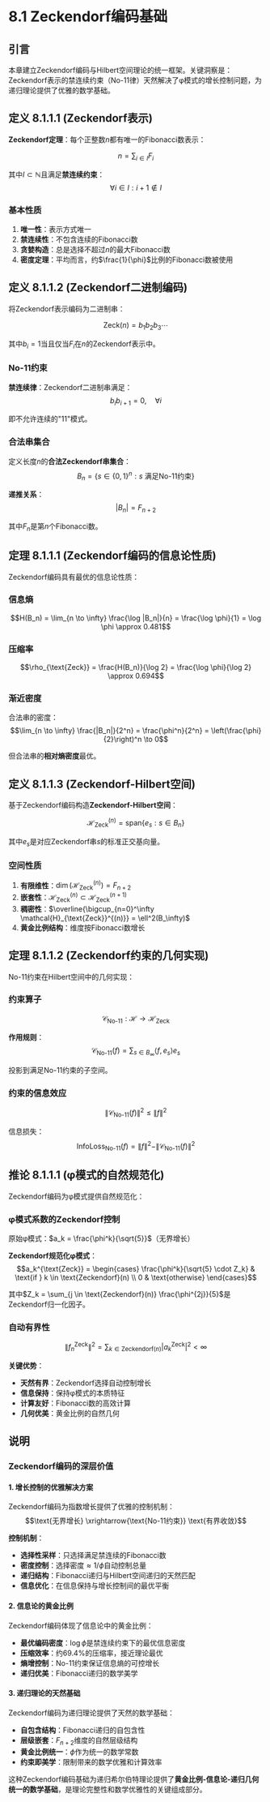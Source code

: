 # 8.1 Zeckendorf编码基础

## 引言

本章建立Zeckendorf编码与Hilbert空间理论的统一框架。关键洞察是：Zeckendorf表示的禁连续约束（No-11律）天然解决了φ模式的增长控制问题，为递归理论提供了优雅的数学基础。

## 定义 8.1.1.1 (Zeckendorf表示)

**Zeckendorf定理**：每个正整数$n$都有唯一的Fibonacci数表示：

$$n = \sum_{i \in I} F_i$$

其中$I \subset \mathbb{N}$且满足**禁连续约束**：
$$\forall i \in I: i+1 \notin I$$

### 基本性质

1. **唯一性**：表示方式唯一
2. **禁连续性**：不包含连续的Fibonacci数
3. **贪婪构造**：总是选择不超过$n$的最大Fibonacci数
4. **密度定理**：平均而言，约$\frac{1}{\phi}$比例的Fibonacci数被使用

## 定义 8.1.1.2 (Zeckendorf二进制编码)

将Zeckendorf表示编码为二进制串：

$$\text{Zeck}(n) = b_1 b_2 b_3 \cdots$$

其中$b_i = 1$当且仅当$F_i$在$n$的Zeckendorf表示中。

### No-11约束

**禁连续律**：Zeckendorf二进制串满足：
$$b_i b_{i+1} = 0, \quad \forall i$$

即不允许连续的"11"模式。

### 合法串集合

定义长度$n$的**合法Zeckendorf串集合**：
$$B_n = \{s \in \{0,1\}^n : s \text{ 满足No-11约束}\}$$

**递推关系**：
$$|B_n| = F_{n+2}$$

其中$F_n$是第$n$个Fibonacci数。

## 定理 8.1.1.1 (Zeckendorf编码的信息论性质)

Zeckendorf编码具有最优的信息论性质：

### 信息熵
$$H(B_n) = \lim_{n \to \infty} \frac{\log |B_n|}{n} = \frac{\log \phi}{1} = \log \phi \approx 0.481$$

### 压缩率
$$\rho_{\text{Zeck}} = \frac{H(B_n)}{\log 2} = \frac{\log \phi}{\log 2} \approx 0.694$$

### 渐近密度
合法串的密度：
$$\lim_{n \to \infty} \frac{|B_n|}{2^n} = \frac{\phi^n}{2^n} = \left(\frac{\phi}{2}\right)^n \to 0$$

但合法串的**相对熵密度**最优。

## 定义 8.1.1.3 (Zeckendorf-Hilbert空间)

基于Zeckendorf编码构造**Zeckendorf-Hilbert空间**：

$$\mathcal{H}_{\text{Zeck}}^{(n)} = \text{span}\{e_s : s \in B_n\}$$

其中$e_s$是对应Zeckendorf串$s$的标准正交基向量。

### 空间性质

1. **有限维性**：$\dim(\mathcal{H}_{\text{Zeck}}^{(n)}) = F_{n+2}$
2. **嵌套性**：$\mathcal{H}_{\text{Zeck}}^{(n)} \subset \mathcal{H}_{\text{Zeck}}^{(n+1)}$
3. **稠密性**：$\overline{\bigcup_{n=0}^\infty \mathcal{H}_{\text{Zeck}}^{(n)}} = \ell^2(B_\infty)$
4. **黄金比例结构**：维度按Fibonacci数增长

## 定理 8.1.1.2 (Zeckendorf约束的几何实现)

No-11约束在Hilbert空间中的几何实现：

### 约束算子
$$\mathcal{C}_{\text{No-11}}: \mathcal{H} \to \mathcal{H}_{\text{Zeck}}$$

**作用规则**：
$$\mathcal{C}_{\text{No-11}}(f) = \sum_{s \in B_\infty} \langle f, e_s \rangle e_s$$

投影到满足No-11约束的子空间。

### 约束的信息效应
$$\|\mathcal{C}_{\text{No-11}}(f)\|^2 \leq \|f\|^2$$

信息损失：
$$\text{InfoLoss}_{\text{No-11}}(f) = \|f\|^2 - \|\mathcal{C}_{\text{No-11}}(f)\|^2$$

## 推论 8.1.1.1 (φ模式的自然规范化)

Zeckendorf编码为φ模式提供自然规范化：

### φ模式系数的Zeckendorf控制
原始φ模式：$a_k = \frac{\phi^k}{\sqrt{5}}$（无界增长）

**Zeckendorf规范化φ模式**：
$$a_k^{\text{Zeck}} = \begin{cases}
\frac{\phi^k}{\sqrt{5} \cdot Z_k} & \text{if } k \in \text{Zeckendorf}(n) \\
0 & \text{otherwise}
\end{cases}$$

其中$Z_k = \sum_{j \in \text{Zeckendorf}(n)} \frac{\phi^{2j}}{5}$是Zeckendorf归一化因子。

### 自动有界性
$$\|f_n^{\text{Zeck}}\|^2 = \sum_{k \in \text{Zeckendorf}(n)} |a_k^{\text{Zeck}}|^2 < \infty$$

**关键优势**：
- **天然有界**：Zeckendorf选择自动控制增长
- **信息保持**：保持φ模式的本质特征
- **计算友好**：Fibonacci数的高效计算
- **几何优美**：黄金比例的自然几何

## 说明

### **Zeckendorf编码的深层价值**

#### **1. 增长控制的优雅解决方案**
Zeckendorf编码为指数增长提供了优雅的控制机制：
$$\text{无界增长} \xrightarrow{\text{No-11约束}} \text{有界收敛}$$

**控制机制**：
- **选择性采样**：只选择满足禁连续的Fibonacci数
- **密度控制**：选择密度$\approx 1/\phi$自动控制总量
- **递归结构**：Fibonacci递归与Hilbert空间递归的天然匹配
- **信息优化**：在信息保持与增长控制间的最优平衡

#### **2. 信息论的黄金比例**
Zeckendorf编码体现了信息论中的黄金比例：
- **最优编码密度**：$\log \phi$是禁连续约束下的最优信息密度
- **压缩效率**：约69.4%的压缩率，接近理论最优
- **熵增控制**：No-11约束保证信息熵的可控增长
- **递归优美**：Fibonacci递归的数学美学

#### **3. 递归理论的天然基础**
Zeckendorf编码为递归理论提供了天然的数学基础：
- **自包含结构**：Fibonacci递归的自包含性
- **层级嵌套**：$F_{n+2}$维度的自然层级结构
- **黄金比例统一**：$\phi$作为统一的数学常数
- **约束即美学**：限制带来的数学优雅和计算效率

这种Zeckendorf编码基础为递归希尔伯特理论提供了**黄金比例-信息论-递归几何统一的数学基础**，是理论完整性和数学优雅性的关键组成部分。